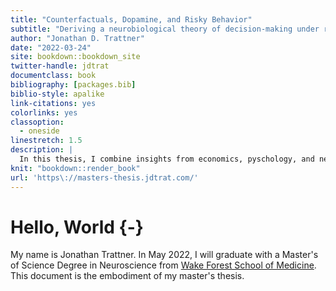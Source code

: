```yaml
--- 
title: "Counterfactuals, Dopamine, and Risky Behavior"
subtitle: "Deriving a neurobiological theory of decision-making under risk"
author: "Jonathan D. Trattner"
date: "2022-03-24"
site: bookdown::bookdown_site
twitter-handle: jdtrat
documentclass: book
bibliography: [packages.bib]
biblio-style: apalike
link-citations: yes
colorlinks: yes
classoption:
  - oneside
linestretch: 1.5
description: |
  In this thesis, I combine insights from economics, pyschology, and neuroscience to contribute towards our understanding of the biological processes underlying human decision-making under risk. Specifically, I (i) develop 'counterfactual utility theory' as an alternative to expected utility theory to explain decision-making under risk; and (ii) assess the predictive accuracy of counterfactual utility theory on human choice data from a sure-bet or gamble task.
knit: "bookdown::render_book"
url: 'https\://masters-thesis.jdtrat.com/'
---
```


# Hello, World {-}

My name is Jonathan Trattner. In May 2022, I will graduate with a Master's of Science Degree in Neuroscience from [Wake Forest School of Medicine](https://wakehealth.edu). This document is the embodiment of my master's thesis. 


